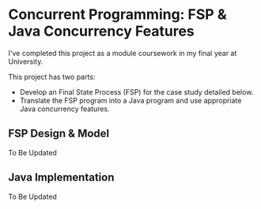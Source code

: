 # Concurrent Programming: FSP & Java Concurrency Features
I've completed this project as a module coursework in my final year at University.

This project has two parts: 
- Develop an Final State Process (FSP) for the case study detailed below.
- Translate the FSP program into a Java program and use appropriate Java concurrency features. 

## FSP Design & Model 
To Be Updated

## Java Implementation
To Be Updated
